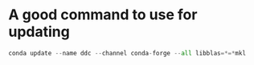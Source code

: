 # A good command to use for updating

```python
conda update --name ddc --channel conda-forge --all libblas=*=*mkl
```
